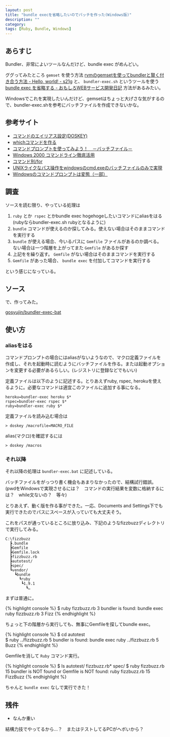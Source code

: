 ```yaml
---
layout: post
title: "bundle execを省略したいのでバッチを作った(Windows版)"
description: ""
category: 
tags: [Ruby, Bundle, Windows]
---
```


## あらすじ

Bundler、非常によいツールなんだけど、bundle exec がめんどい。

ググってみたところ `gemset` を使う方法 [rvmのgemsetを使ってbundlerと賢く付き合う方法 - Hello, world! - s21g](http://blog.s21g.com/articles/1930) と、 `bundler-exec.sh` というツールを使う [bundle exec を省略する - おもしろWEBサービス開発日記](http://d.hatena.ne.jp/willnet/20110612/1307849053) 方法があるみたい。

Windowsでこれを実現したいんだけど、gemsetはちょっと大げさな気がするので、bundler-exec.shを参考にバッチファイルを作成できないかな。

## 参考サイト

- [コマンドのエイリアス設定(DOSKEY)](http://www.adminweb.jp/command/command/index2.html)
- [whichコマンドを作る ](http://www.atmarkit.co.jp/fwin2k/win2ktips/319which/which.html)
- [コマンドプロンプトを使ってみよう！　－バッチファイル－](http://ykr414.com/dos/dos05.html#07)
- [Windows 2000 コマンドライン徹底活用](http://www.atmarkit.co.jp/fwin2k/operation/command008/command02.html)
- [コマンド別/for](http://otnx.jp/CMD/%A5%B3%A5%DE%A5%F3%A5%C9%CA%CC/for/)
- [UNIXライクなパス操作をwindowsのcmd.exeのバッチファイルのみで実現](http://pgkiss.web.fc2.com/windows/batch-file.html)
- [Windowsのコマンドプロンプトは変態（一部）](http://d.hatena.ne.jp/superstring04/20080301/1204373672)

## 調査

ソースを読む限り、やっている処理は

1. `ruby` とか` rspec` とかbundle exec hogehogeしたいコマンドにaliasをはる(rubyならbundler-exec.sh rubyとなるように)
1. `bundle` コマンドが使えるのか探してみる。使えない場合はそのままコマンドを実行する
1.  `bundle` が使える場合、今いるパスに `Gemfile` ファイルがあるのか調べる。ない場合は一つ階層を上がってまた `Gemfile` があるか探す
1. 上記をを繰り返す。 `Gemfile` がない場合はそのままコマンドを実行する
1. `Gemfile` があった場合、 `bundle exec` を付加してコマンドを実行する

という感じになっている。

## ソース

で、作ってみた。

[gosyujin/bundler-exec-bat](https://github.com/gosyujin/bundler-exec-bat)

## 使い方

### aliasをはる

コマンドプロンプトの場合にはaliasがないようなので、マクロ定義ファイルを作成し、それを起動時に読むようにバッチファイルを作る。または起動オプションを変更する必要があるらしい。(レジストリに登録などでもいい)

定義ファイルは以下のように記述する。とりあえずruby, rspec, herokuを使えるように。必要なコマンドは適宜このファイルに追加する事になる。

    heroku=bundler-exec heroku $*
    rspec=bundler-exec rspec $*
    ruby=bundler-exec ruby $*

定義ファイルを読み込む場合は

`> doskey /macrofile=MACRO_FILE`

alias(マクロ)を確認するには

`> doskey /macros`

### それ以降

それ以降の処理は `bundler-exec.bat` に記述している。

バッチファイルをがっつり書く機会もあまりなかったので、結構試行錯誤。(pwdをWindowsで実現させるには？　コマンドの実行結果を変数に格納するには？　while文ないの？　等々)

とりあえず、動く版を作る事ができた。一応、Documents and Settings下でも実行できたのでパスにスペースが入っていても大丈夫そう。

これをパスが通っているところに放り込み、下記のようなfizzbuzzディレクトリで実行してみる。

    C:\fizzbuzz
      ┣.bundle
      ┣Gemfile
      ┣Gemfile.lock
      ┣fizzbuzz.rb
      ┣autotest/
      ┣spec/
      ┗vendor/
        ┗bundle
          ┗ruby
           ┗1.9.1
             ┗…

まずは普通に。

{% highlight console %}
$ ruby fizzbuzz.rb 3
bundler is found: bundle exec ruby fizzbuzz.rb 3
Fizz
{% endhighlight %}

ちょっと下の階層から実行しても、無事にGemfileを探してbundle exec。

{% highlight console %}
$ cd autotest\
$ ruby ../fizzbuzz.rb 5
bundler is found: bundle exec ruby ../fizzbuzz.rb 5
Buzz
{% endhighlight %}

Gemfileを消して `Ruby` コマンド実行。

{% highlight console %}
$ ls
autotest/    fizzbuzz.rb* spec/
$ ruby fizzbuzz.rb 15
bundler is NOT found or Gemfile is NOT found: ruby fizzbuzz.rb 15
FizzBuzz
{% endhighlight %}

ちゃんと `bundle exec` なしで実行できた！

## 残件

- なんか重い

結構力技でやってるから…？　またはテストしてるPCがヘボいから？
